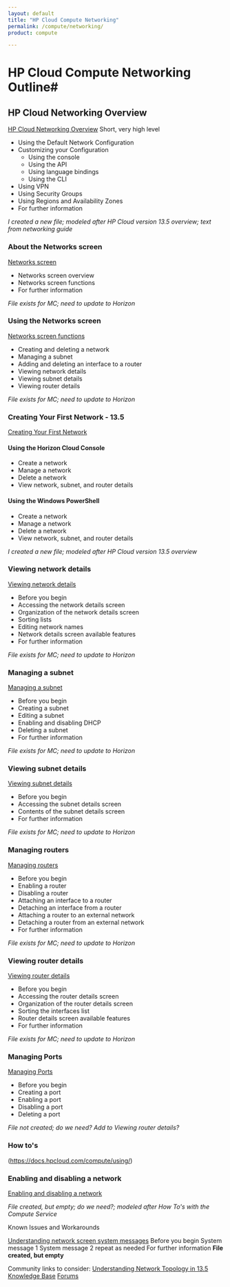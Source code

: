 ```yaml
---
layout: default
title: "HP Cloud Compute Networking"
permalink: /compute/networking/
product: compute

---
```

# HP Cloud Compute Networking Outline#

## HP Cloud Networking Overview ##
[HP Cloud Networking Overview](/compute/networking/) 
Short, very high level

* Using the Default Network Configuration
* Customizing your Configuration
	* Using the console
	* Using the API
	* Using language bindings
	* Using the CLI
* Using VPN
* Using Security Groups
* Using Regions and Availability Zones
* For further information

*I created a new file; modeled after HP Cloud version 13.5 overview; text from networking guide*


### About the Networks screen ###

[Networks screen](/mc/compute/networks/mc.compute.networks)

- Networks screen overview
- Networks screen functions
- For further information

*File exists for MC; need to update to Horizon*

### Using the Networks screen ###

[Networks screen functions](/mc/compute/networks/)

- Creating and deleting a network
- Managing a subnet
- Adding and deleting an interface to a router
- Viewing network details
- Viewing subnet details
- Viewing router details

*File exists for MC; need to update to Horizon*

### Creating Your First Network - 13.5 ###

[Creating Your First Network](/compute/networks/creating/)

#### Using the Horizon Cloud Console ####

* Create a network
* Manage a network
* Delete a network
* View network, subnet, and router details

#### Using the Windows PowerShell ####

* Create a network
* Manage a network
* Delete a network
* View network, subnet, and router details

*I created a new file; modeled after HP Cloud version 13.5 overview*

### Viewing network details ###

[Viewing network details](/mc/compute/networks/mc.compute.networks.sys-messages)

- Before you begin
- Accessing the network details screen
- Organization of the network details screen
- Sorting lists
- Editing network names
- Network details screen available features
- For further information

*File exists for MC; need to update to Horizon*

### Managing a subnet ###

[Managing a subnet](/mc/compute/networks/manage-subnet)

- Before you begin
- Creating a subnet
- Editing a subnet
- Enabling and disabling DHCP
- Deleting a subnet
- For further information

*File exists for MC; need to update to Horizon*

### Viewing subnet details ###

[Viewing subnet details](/mc/compute/networks/mc.compute.networks.view-subnet)

- Before you begin
- Accessing the subnet details screen
- Contents of the subnet details screen
- For further information

*File exists for MC; need to update to Horizon*

### Managing routers ###

[Managing routers](/mc/compute/networks/mc.compute.networks.manage-routers.md)

- Before you begin
- Enabling a router
- Disabling a router
- Attaching an interface to a router
- Detaching an interface from a router
- Attaching a router to an external network
- Detaching a router from an external network
- For further information

*File exists for MC; need to update to Horizon*

### Viewing router details ###

[Viewing router details](/mc/compute/networks/mc.compute.networks.view-router)

- Before you begin
- Accessing the router details screen
- Organization of the router details screen
- Sorting the interfaces list
- Router details screen available features
- For further information

*File exists for MC; need to update to Horizon*

### Managing Ports ###

[Managing Ports](/mc/compute/networks/manage-ports/)

- Before you begin
- Creating a port
- Enabling a port
- Disabling a port
- Deleting a port    

*File not created; do we need? Add to Viewing router details?*

### How to's ###

(https://docs.hpcloud.com/compute/using/)

### Enabling and disabling a network ###

[Enabling and disabling a network](/mc/compute/networks/enable-network.md)

*File created, but empty; do we need?; modeled after How To's with the Compute Service* 

	

Known Issues and Workarounds

[Understanding network screen system messages](https://git.hpcloud.net/DevExDocs/documentation/blob/DeniseWork/mc.compute.networks.sys-messages.md)
    Before you begin
    System message 1
    System message 2
    repeat as needed
    For further information
**File created, but empty**	

Community links to consider:
[Understanding Network Topology in 13.5](https://community.hpcloud.com/article/understanding-network-topology-135)
[Knowledge Base](https://community.hpcloud.com/search/knowledge/network)
[Forums](https://community.hpcloud.com/search/forum/network)
